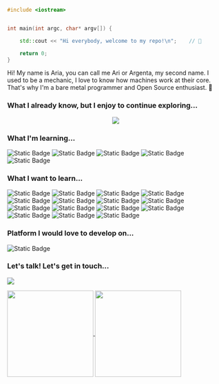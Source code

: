 ```cpp
#include <iostream>


int main(int argc, char* argv[]) {

    std::cout << "Hi everybody, welcome to my repo!\n";    // 👋

    return 0;
}

```

Hi! My name is Aria, you can call me Ari or Argenta, my second name. I used to be a mechanic, I love to know how machines work at their core. That's why I'm a bare metal programmer and Open Source enthusiast. :metal:

### What I already know, but I enjoy to continue exploring...

<p align="center">
  <a href="https://skillicons.dev">
    <img src="https://skillicons.dev/icons?i=apple,bash,blender,c,cpp,cmake,css,figma,git,github,gradle,hibernate,html,java,js,linux,matlab,maven,mysql,postgres,powershell,python,regex,spring,visualstudio,vscode,windows&theme=dark&perline=50"/>
  </a>
</p>

### What I'm learning...
![Static Badge](https://img.shields.io/badge/Go-blue?style=plastic&logo=Go&logoColor=%23ffffff&labelColor=%2300ADD8&color=%2300ADD8)
![Static Badge](https://img.shields.io/badge/OpenGL-blue?style=plastic&logo=OpenGL&logoColor=%23ffffff&labelColor=%235586A4&color=%235586A4)
![Static Badge](https://img.shields.io/badge/Qt-green?style=plastic&logo=Qt&logoColor=%23ffffff&labelColor=%2341CD52&color=%2341CD52)
![Static Badge](https://img.shields.io/badge/Rust-black?style=plastic&logo=Rust&logoColor=%23ffffff&labelColor=%23000000&color=%23000000)
![Static Badge](https://img.shields.io/badge/Vulkan-red?style=plastic&logo=Vulkan&logoColor=%23ffffff&labelColor=%23AC162C&color=%23AC162C)


### What I want to learn...
![Static Badge](https://img.shields.io/badge/Arduino-blue?style=plastic&logo=Arduino&logoColor=%23ffffff&labelColor=%2300878F&color=%2300878F)
![Static Badge](https://img.shields.io/badge/ARM_assembly_language-blue?style=plastic&logo=ARM&logoColor=%23ffffff&labelColor=%230091BD&color=%230091BD)
![Static Badge](https://img.shields.io/badge/AWS-orange?style=plastic&logo=Amazon&logoColor=%23ffffff&labelColor=%23FF9900&color=%23FF9900)
![Static Badge](https://img.shields.io/badge/Azure-blue?style=plastic&logo=Microsoft%20Azure&logoColor=%23ffffff&labelColor=%230078D4&color=%230078D4)
![Static Badge](https://img.shields.io/badge/Clojure-blue?style=plastic&logo=Clojure&logoColor=%23ffffff&labelColor=%235881D8&color=%235881D8)
![Static Badge](https://img.shields.io/badge/Docker-blue?style=plastic&logo=Docker&logoColor=%23ffffff&labelColor=%232496ED&color=%232496ED)
![Static Badge](https://img.shields.io/badge/Elixir-purple?style=plastic&logo=Elixir&logoColor=%23ffffff&labelColor=%234B275F&color=%234B275F)
![Static Badge](https://img.shields.io/badge/Gitlab-orange?style=plastic&logo=Gitlab&logoColor=%23ffffff&labelColor=%23FC6D26&color=%23FC6D26)
![Static Badge](https://img.shields.io/badge/Godot-blue?style=plastic&logo=Godot%20engine&logoColor=%23ffffff&labelColor=%23478CBF&color=%23478CBF)
![Static Badge](https://img.shields.io/badge/Google_cloud-orange?style=plastic&logo=Google%20cloud&logoColor=%23ffffff&labelColor=%234285F4&color=%234285F4)
![Static Badge](https://img.shields.io/badge/IBM_cloud-blue?style=plastic&logo=IBM%20cloud&logoColor=%23ffffff&labelColor=%231261FE&color=%231261FE)
![Static Badge](https://img.shields.io/badge/Intel_assembly_language-blue?style=plastic&logo=intel&logoColor=%23ffffff&labelColor=%230071C5&color=%230071C5)
![Static Badge](https://img.shields.io/badge/Kubernetes-blue?style=plastic&logo=Kubernetes&logoColor=%23ffffff&labelColor=%23326CE5&color=%23326CE5)
![Static Badge](https://img.shields.io/badge/Raspberry_Pi-green?style=plastic&logo=Raspberry%20pi&logoColor=%23ffffff&labelColor=%23A22846&color=%23A22846)
![Static Badge](https://img.shields.io/badge/Unreal_engine-black?style=plastic&logo=Unreal%20engine&logoColor=%23ffffff&labelColor=%230E1128&color=%230E1128)

### Platform I would love to develop on...
![Static Badge](https://img.shields.io/badge/Nintendo-red?style=plastic&logo=Nintendo&logoColor=%23ffffff&labelColor=%23E60012&color=%23E60012)

### Let's talk! Let's get in touch...
<p align="left">
  <a href="https://www.linkedin.com/in/ariargenta">
    <img src="https://skillicons.dev/icons?i=linkedin"/>
  </a>
</p>

<a href="https://github.com/ariargenta/github-readme-stats">
  <img height=200 align="center" src="https://github-readme-stats.vercel.app/api?username=ariargenta&show_icons=true&theme=transparent"/>
</a>
<a href="https://github.com/ariargenta/github-readme-stats">
  <img height=200 align="center" src="https://github-readme-stats.vercel.app/api/top-langs/?username=ariargenta&layout=donut"/>
</a>
